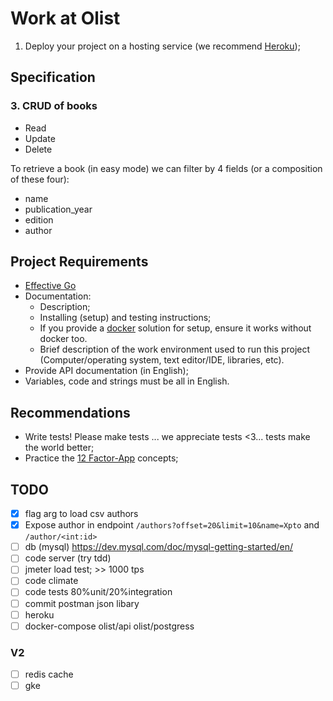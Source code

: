 # Work at Olist

1. Deploy your project on a hosting service (we recommend [Heroku](https://heroku.com));

## Specification

### 3. CRUD of books

- Read
- Update
- Delete

To retrieve a book (in easy mode) we can filter by 4 fields (or a composition of these four):

- name
- publication_year
- edition
- author

## Project Requirements

- [Effective Go](https://golang.org/doc/effective_go.html)
- Documentation:
  - Description;
  - Installing (setup) and testing instructions;
  - If you provide a [docker](https://www.docker.com/) solution for setup, ensure it works without docker too.
  - Brief description of the work environment used to run this project (Computer/operating system, text editor/IDE, libraries, etc).
- Provide API documentation (in English);
- Variables, code and strings must be all in English.

## Recommendations

- Write tests! Please make tests ... we appreciate tests <3... tests make the world better;
- Practice the [12 Factor-App](http://12factor.net) concepts;

## TODO

- [X] flag arg to load csv authors
- [X] Expose author in endpoint `/authors?offset=20&limit=10&name=Xpto` and `/author/<int:id>`
- [ ] db (mysql) https://dev.mysql.com/doc/mysql-getting-started/en/
- [ ] code server (try tdd)
- [ ] jmeter load test; >> 1000 tps
- [ ] code climate
- [ ] code tests 80%unit/20%integration
- [ ] commit postman json libary
- [ ] heroku
- [ ] docker-compose olist/api olist/postgress

### V2

- [ ] redis cache
- [ ] gke
